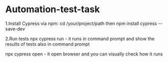 # Automation-test-task

1.Install Cypress via npm:
cd /your/project/path then npm install cypress --save-dev


2.Run tests
npx cypress run - it runs in command prompt and show the results of tests also in command prompt

npx cypress open - it open browser and you can visually check how it runs
